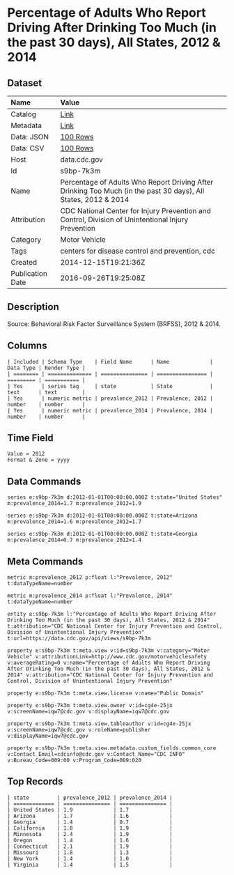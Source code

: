 # Percentage of Adults Who Report Driving After Drinking Too Much (in the past 30 days), All States, 2012 & 2014

## Dataset

| Name | Value |
| :--- | :---- |
| Catalog | [Link](https://catalog.data.gov/dataset/percentage-of-adults-who-report-driving-after-drinking-too-much-in-the-past-30-days-all-st-b4f3b) |
| Metadata | [Link](https://data.cdc.gov/api/views/s9bp-7k3m) |
| Data: JSON | [100 Rows](https://data.cdc.gov/api/views/s9bp-7k3m/rows.json?max_rows=100) |
| Data: CSV | [100 Rows](https://data.cdc.gov/api/views/s9bp-7k3m/rows.csv?max_rows=100) |
| Host | data.cdc.gov |
| Id | s9bp-7k3m |
| Name | Percentage of Adults Who Report Driving After Drinking Too Much (in the past 30 days), All States, 2012 & 2014 |
| Attribution | CDC National Center for Injury Prevention and Control, Division of Unintentional Injury Prevention |
| Category | Motor Vehicle |
| Tags | centers for disease control and prevention, cdc |
| Created | 2014-12-15T19:21:36Z |
| Publication Date | 2016-09-26T19:25:08Z |

## Description

Source: Behavioral Risk Factor Surveillance System (BRFSS), 2012 & 2014.

## Columns

```ls
| Included | Schema Type    | Field Name      | Name             | Data Type | Render Type |
| ======== | ============== | =============== | ================ | ========= | =========== |
| Yes      | series tag     | state           | State            | text      | text        |
| Yes      | numeric metric | prevalence_2012 | Prevalence, 2012 | number    | number      |
| Yes      | numeric metric | prevalence_2014 | Prevalence, 2014 | number    | number      |
```

## Time Field

```ls
Value = 2012
Format & Zone = yyyy
```

## Data Commands

```ls
series e:s9bp-7k3m d:2012-01-01T00:00:00.000Z t:state="United States" m:prevalence_2014=1.7 m:prevalence_2012=1.9

series e:s9bp-7k3m d:2012-01-01T00:00:00.000Z t:state=Arizona m:prevalence_2014=1.6 m:prevalence_2012=1.7

series e:s9bp-7k3m d:2012-01-01T00:00:00.000Z t:state=Georgia m:prevalence_2014=0.7 m:prevalence_2012=1.4
```

## Meta Commands

```ls
metric m:prevalence_2012 p:float l:"Prevalence, 2012" t:dataTypeName=number

metric m:prevalence_2014 p:float l:"Prevalence, 2014" t:dataTypeName=number

entity e:s9bp-7k3m l:"Percentage of Adults Who Report Driving After Drinking Too Much (in the past 30 days), All States, 2012 & 2014" t:attribution="CDC National Center for Injury Prevention and Control, Division of Unintentional Injury Prevention" t:url=https://data.cdc.gov/api/views/s9bp-7k3m

property e:s9bp-7k3m t:meta.view v:id=s9bp-7k3m v:category="Motor Vehicle" v:attributionLink=http://www.cdc.gov/motorvehiclesafety v:averageRating=0 v:name="Percentage of Adults Who Report Driving After Drinking Too Much (in the past 30 days), All States, 2012 & 2014" v:attribution="CDC National Center for Injury Prevention and Control, Division of Unintentional Injury Prevention"

property e:s9bp-7k3m t:meta.view.license v:name="Public Domain"

property e:s9bp-7k3m t:meta.view.owner v:id=cg4e-25jx v:screenName=iqw7@cdc.gov v:displayName=iqw7@cdc.gov

property e:s9bp-7k3m t:meta.view.tableauthor v:id=cg4e-25jx v:screenName=iqw7@cdc.gov v:roleName=publisher v:displayName=iqw7@cdc.gov

property e:s9bp-7k3m t:meta.view.metadata.custom_fields.common_core v:Contact_Email=cdcinfo@cdc.gov v:Contact_Name="CDC INFO" v:Bureau_Code=009:00 v:Program_Code=009:020
```

## Top Records

```ls
| state         | prevalence_2012 | prevalence_2014 | 
| ============= | =============== | =============== | 
| United States | 1.9             | 1.7             | 
| Arizona       | 1.7             | 1.6             | 
| Georgia       | 1.4             | 0.7             | 
| California    | 1.8             | 1.9             | 
| Minnesota     | 2.4             | 1.9             | 
| Oregon        | 1.4             | 1.6             | 
| Connecticut   | 2.1             | 1.9             | 
| Missouri      | 1.8             | 1.3             | 
| New York      | 1.4             | 1.0             | 
| Virginia      | 1.4             | 1.5             | 
```